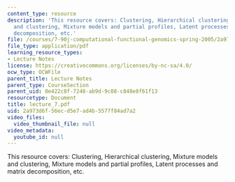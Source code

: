 ```yaml
---
content_type: resource
description: 'This resource covers: Clustering, Hierarchical clustering, Mixture models
  and clustering, Mixture models and partial profiles, Latent processes and matrix
  decomposition, etc.'
file: /courses/7-90j-computational-functional-genomics-spring-2005/2a973d6f56ecd5e7ad4b5577f84ad7a2_lecture_7.pdf
file_type: application/pdf
learning_resource_types:
- Lecture Notes
license: https://creativecommons.org/licenses/by-nc-sa/4.0/
ocw_type: OCWFile
parent_title: Lecture Notes
parent_type: CourseSection
parent_uid: 8e422c8f-7248-ab9d-9c08-c848e8f61f13
resourcetype: Document
title: lecture_7.pdf
uid: 2a973d6f-56ec-d5e7-ad4b-5577f84ad7a2
video_files:
  video_thumbnail_file: null
video_metadata:
  youtube_id: null
---
```

This resource covers: Clustering, Hierarchical clustering, Mixture models and clustering, Mixture models and partial profiles, Latent processes and matrix decomposition, etc.